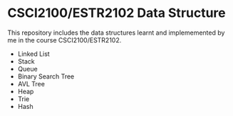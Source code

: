 # CSCI2100/ESTR2102 Data Structure

This repository includes the data structures learnt and implememented by me in the course CSCI2100/ESTR2102.

-   Linked List
-   Stack
-   Queue
-   Binary Search Tree
-   AVL Tree
-   Heap
-   Trie
-   Hash
